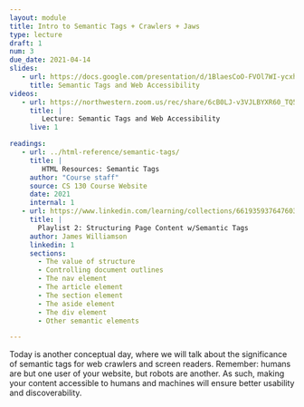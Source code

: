 ```yaml
---
layout: module
title: Intro to Semantic Tags + Crawlers + Jaws
type: lecture
draft: 1
num: 3
due_date: 2021-04-14
slides:
   - url: https://docs.google.com/presentation/d/1BlaesCoO-FVOl7WI-ycxh8OE5wmm7Q-tvSFBUq2gmhk/edit?usp=sharing
     title: Semantic Tags and Web Accessibility
videos: 
   - url: https://northwestern.zoom.us/rec/share/6cB0LJ-v3VJLBYXR60_TQ5ITI7Xpeaa82nAeqPEKzBxIXUyQJqnB7xZsNdt3-5TY
     title: |
        Lecture: Semantic Tags and Web Accessibility
     live: 1

readings:
   - url: ../html-reference/semantic-tags/
     title: |
        HTML Resources: Semantic Tags
     author: "Course staff"
     source: CS 130 Course Website
     date: 2021
     internal: 1
   - url: https://www.linkedin.com/learning/collections/6619359376476033024?u=75814418
     title: |
       Playlist 2: Structuring Page Content w/Semantic Tags 
     author: James Williamson
     linkedin: 1
     sections:
       - The value of structure
       - Controlling document outlines
       - The nav element
       - The article element
       - The section element
       - The aside element
       - The div element
       - Other semantic elements

---
```



Today is another conceptual day, where we will talk about the significance of semantic tags for web crawlers and screen readers. Remember: humans are but one user of your website, but robots are another. As such, making your content accessible to humans and machines will ensure better usability and discoverability.